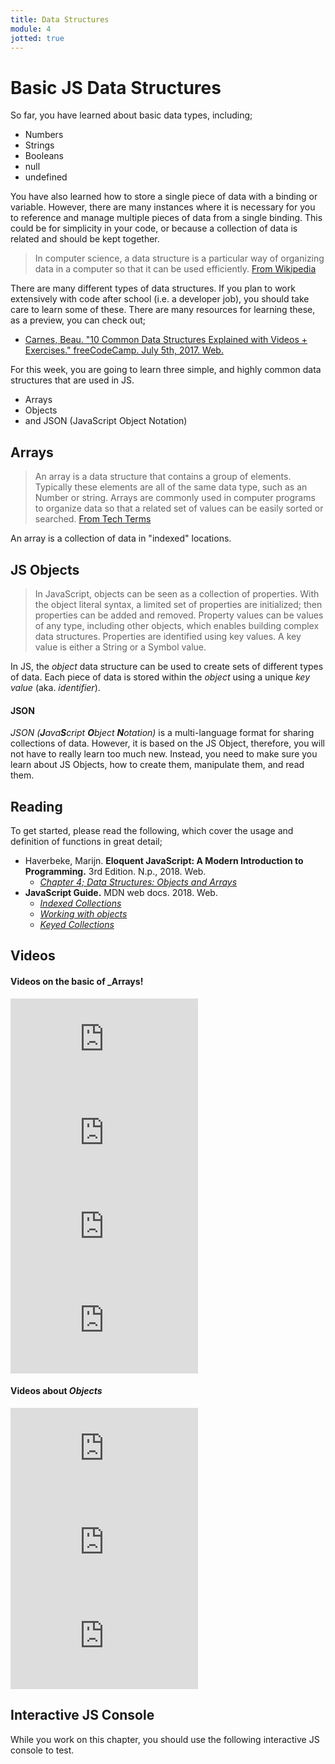 ```yaml
---
title: Data Structures
module: 4
jotted: true
---
```


# Basic JS Data Structures

So far, you have learned about basic data types, including;

- Numbers
- Strings
- Booleans
- null
- undefined

You have also learned how to store a single piece of data with a binding or variable. However, there are many instances where it is necessary for you to reference and manage multiple pieces of data from a single binding. This could be for simplicity in your code, or because a collection of data is related and should be kept together.

> In computer science, a data structure is a particular way of organizing data in a computer so that it can be used efficiently. [From Wikipedia](https://en.wikipedia.org/wiki/Data_structure)

There are many different types of data structures. If you plan to work extensively with code after school (i.e. a developer job), you should take care to learn some of these. There are many resources for learning these, as a preview, you can check out;

- [Carnes, Beau. "10 Common Data Structures Explained with Videos + Exercises." freeCodeCamp. July 5th, 2017. Web.](https://medium.freecodecamp.org/10-common-data-structures-explained-with-videos-exercises-aaff6c06fb2b)

For this week, you are going to learn three simple, and highly common data structures that are used in JS.

- Arrays
- Objects
- and JSON (JavaScript Object Notation)

## Arrays

> An array is a data structure that contains a group of elements. Typically these elements are all of the same data type, such as an Number or string. Arrays are commonly used in computer programs to organize data so that a related set of values can be easily sorted or searched. [From Tech Terms](https://techterms.com/definition/array)

An array is a collection of data in "indexed" locations.

<div id="jotted-demo-1" class="jotted-theme-stacked"></div>

<script>
    new Jotted(document.querySelector("#jotted-demo-1"), {
    files: [
        {
            type: "js",
            hide: false,
            content: `
// An array with 4 items
let myArray = [ "item1", "item2", "item3", "item4" ];

// retrieve the item at index 0
console.log( myArray[0] );
// -> returns "item1"

// retrieve the item at the end
console.log( myArray[myArray.length - 1] );
// -> returns "item4"

// add a new item
myArray.push( "new item" );
// retrieve the new item
console.log( myArray[myArray.length - 1] );
// -> returns "new item"
            `
        }
    ],
    showBlank: false,
    showResult: false,
    plugins: [
        { name: 'ace', options: { "maxLines": 50 } },
        { name: 'console', options: { autoClear: true } },
    ]
});
</script>


## JS Objects

> In JavaScript, objects can be seen as a collection of properties. With the object literal syntax, a limited set of properties are initialized; then properties can be added and removed. Property values can be values of any type, including other objects, which enables building complex data structures. Properties are identified using key values. A key value is either a String or a Symbol value.

In JS, the _object_ data structure can be used to create sets of different types of data. Each piece of data is stored within the _object_ using a unique _key value_ (aka. _identifier_).


<div id="jotted-demo-2" class="jotted-theme-stacked"></div>

<script>
    new Jotted(document.querySelector("#jotted-demo-2"), {
    files: [
        {
            type: "js",
            hide: false,
            content: `
let myObject = {
    key1: 2,
    key2: "ha"
};

console.log(myObject.key1);
// -> 2

console.log( myObject["key2"] );
// -> "ha"

// add a new key:value pair
myObject.newKey = "Something New";

console.log( myObject["newKey"] );
// -> "Something New"
            `
        }
    ],
    showBlank: false,
    showResult: false,
    plugins: [
        { name: 'ace', options: { "maxLines": 50 } },
        { name: 'console', options: { autoClear: true } },
    ]
});
</script>

#### JSON

_JSON (**J**ava**S**cript **O**bject **N**otation)_ is a multi-language format for sharing collections of data. However, it is based on the JS Object, therefore, you will not have to really learn too much new. Instead, you need to make sure you learn about JS Objects, how to create them, manipulate them, and read them.


## Reading

To get started, please read the following, which cover the usage and definition of functions in great detail;

- Haverbeke, Marijn. **Eloquent JavaScript: A Modern Introduction to Programming.** 3rd Edition. N.p., 2018. Web.
    - [_Chapter 4; Data Structures: Objects and Arrays_](http://eloquentjavascript.net/3rd_edition/04_data.html)
- **JavaScript Guide.** MDN web docs. 2018. Web.
    - [_Indexed Collections_](https://developer.mozilla.org/en-US/docs/Web/JavaScript/Guide/Indexed_collections)
    - [_Working with objects_](https://developer.mozilla.org/en-US/docs/Web/JavaScript/Guide/Working_with_Objects)
    - [_Keyed Collections_](https://developer.mozilla.org/en-US/docs/Web/JavaScript/Guide/Keyed_collections)

## Videos

#### Videos on the basic of _Arrays!

<div class="embed-responsive embed-responsive-16by9"><iframe class="embed-responsive-item" src="https://www.youtube.com/embed/QEZXbRiaY1I" frameborder="0" allowfullscreen></iframe></div>

<div class="embed-responsive embed-responsive-16by9"><iframe class="embed-responsive-item" src="https://www.youtube.com/embed/MeZVVxLn26E" frameborder="0" allowfullscreen></iframe></div>

<div class="embed-responsive embed-responsive-16by9"><iframe class="embed-responsive-item" src="https://www.youtube.com/embed/EeZBKv34mm4" frameborder="0" allowfullscreen></iframe></div>

<div class="embed-responsive embed-responsive-16by9"><iframe class="embed-responsive-item" src="https://www.youtube.com/embed/Urwzk6ILvPQ" frameborder="0" allowfullscreen></iframe></div>


#### Videos about _Objects_

<div class="embed-responsive embed-responsive-16by9"><iframe class="embed-responsive-item" src="https://www.youtube.com/embed/Gp5nnerXETg" frameborder="0" allowfullscreen></iframe></div>

<div class="embed-responsive embed-responsive-16by9"><iframe class="embed-responsive-item" src="https://www.youtube.com/embed/r6SnMjsLrBk" frameborder="0" allowfullscreen></iframe></div>

<div class="embed-responsive embed-responsive-16by9"><iframe class="embed-responsive-item" src="https://www.youtube.com/embed/B-k76DMOj2k" frameborder="0" allowfullscreen></iframe></div>

## Interactive JS Console

While you work on this chapter, you should use the following interactive JS console to test.

<div id="jotted-demo-1" class="jotted-theme-stacked"></div>

<script>
    new Jotted(document.querySelector("#jotted-demo-1"), {
    files: [
        {
            type: "js",
            hide: false,
            content: "// Your test code here!\n\n\n"
        }
    ],
    showBlank: false,
    showResult: false,
    plugins: [
        { name: 'ace', options: { "maxLines": 50 } },
        { name: 'console', options: { autoClear: false } },
    ]
});
</script>
